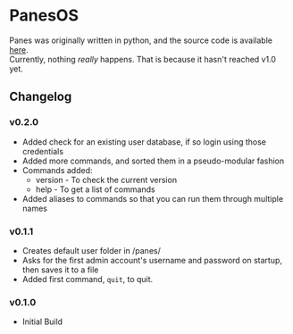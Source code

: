 # PanesOS
Panes was originally written in python, and the source code is available [here](https://github.com/kaubu/panesos).  
Currently, nothing *really* happens. That is because it hasn't reached v1.0 yet.

## Changelog
### v0.2.0
* Added check for an existing user database, if so login using those credentials
* Added more commands, and sorted them in a pseudo-modular fashion
* Commands added:
    - version - To check the current version
    - help - To get a list of commands
* Added aliases to commands so that you can run them through multiple names
### v0.1.1
* Creates default user folder in /panes/
* Asks for the first admin account's username and password on startup, then saves it to a file
* Added first command, `quit`, to quit.
### v0.1.0
* Initial Build
